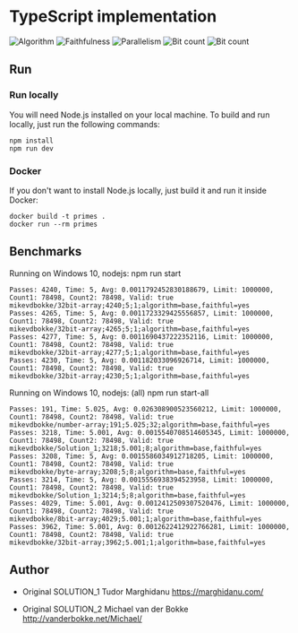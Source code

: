 # TypeScript implementation

![Algorithm](https://img.shields.io/badge/Algorithm-base-green)
![Faithfulness](https://img.shields.io/badge/Faithful-yes-green)
![Parallelism](https://img.shields.io/badge/Parallel-no-green)
![Bit count](https://img.shields.io/badge/Bits-1-green)
![Bit count](https://img.shields.io/badge/Bits-8-yellowgreen)

## Run

### Run locally

You will need Node.js installed on your local machine. To build and run locally, just run the following commands:

```
npm install
npm run dev
```

### Docker

If you don't want to install Node.js locally, just build it and run it inside Docker:

```
docker build -t primes .
docker run --rm primes
```

## Benchmarks

Running on Windows 10, nodejs:
npm run start

```
Passes: 4240, Time: 5, Avg: 0.0011792452830188679, Limit: 1000000, Count1: 78498, Count2: 78498, Valid: true
mikevdbokke/32bit-array;4240;5;1;algorithm=base,faithful=yes
Passes: 4265, Time: 5, Avg: 0.0011723329425556857, Limit: 1000000, Count1: 78498, Count2: 78498, Valid: true
mikevdbokke/32bit-array;4265;5;1;algorithm=base,faithful=yes
Passes: 4277, Time: 5, Avg: 0.0011690437222352116, Limit: 1000000, Count1: 78498, Count2: 78498, Valid: true
mikevdbokke/32bit-array;4277;5;1;algorithm=base,faithful=yes
Passes: 4230, Time: 5, Avg: 0.001182033096926714, Limit: 1000000, Count1: 78498, Count2: 78498, Valid: true
mikevdbokke/32bit-array;4230;5;1;algorithm=base,faithful=yes
```

Running on Windows 10, nodejs: (all)
npm run start-all
```
Passes: 191, Time: 5.025, Avg: 0.026308900523560212, Limit: 1000000, Count1: 78498, Count2: 78498, Valid: true
mikevdbokke/number-array;191;5.025;32;algorithm=base,faithful=yes
Passes: 3218, Time: 5.001, Avg: 0.0015540708514605345, Limit: 1000000, Count1: 78498, Count2: 78498, Valid: true
mikevdbokke/Solution_1;3218;5.001;8;algorithm=base,faithful=yes
Passes: 3208, Time: 5, Avg: 0.0015586034912718205, Limit: 1000000, Count1: 78498, Count2: 78498, Valid: true
mikevdbokke/byte-array;3208;5;8;algorithm=base,faithful=yes
Passes: 3214, Time: 5, Avg: 0.0015556938394523958, Limit: 1000000, Count1: 78498, Count2: 78498, Valid: true
mikevdbokke/Solution_1;3214;5;8;algorithm=base,faithful=yes
Passes: 4029, Time: 5.001, Avg: 0.0012412509307520476, Limit: 1000000, Count1: 78498, Count2: 78498, Valid: true
mikevdbokke/8bit-array;4029;5.001;1;algorithm=base,faithful=yes
Passes: 3962, Time: 5.001, Avg: 0.0012622412922766281, Limit: 1000000, Count1: 78498, Count2: 78498, Valid: true
mikevdbokke/32bit-array;3962;5.001;1;algorithm=base,faithful=yes
```

## Author

- Original SOLUTION_1
Tudor Marghidanu
https://marghidanu.com/

- Original SOLUTION_2
Michael van der Bokke
http://vanderbokke.net/Michael/